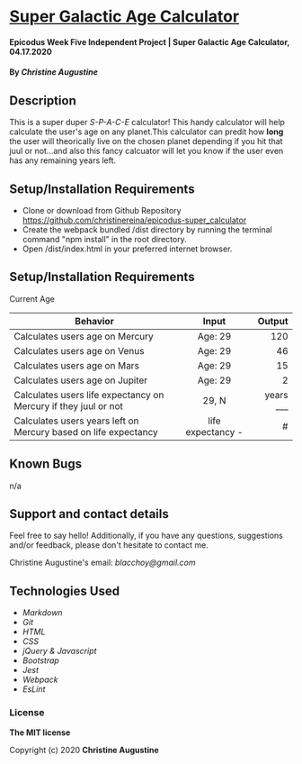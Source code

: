 # [Super Galactic Age Calculator](https://github.com/christinereina/epicodus-super_calculator)

#### Epicodus Week Five Independent Project | Super Galactic Age Calculator, 04.17.2020

#### By _**Christine Augustine**_

## Description

This is a super duper *S-P-A-C-E* calculator! This handy calculator will help calculate the user's age on any planet.This calculator can predit how **long** the user will theorically live on the chosen planet depending if you hit that juul or not...and also this fancy calcuator will let you know if the user even has any remaining years left. 

## Setup/Installation Requirements

* Clone or download from Github Repository 
https://github.com/christinereina/epicodus-super_calculator
* Create the webpack bundled /dist directory by running the terminal command "npm install" in the root directory.
* Open /dist/index.html in your preferred internet browser.

## Setup/Installation Requirements

Current Age

| Behavior       | Input         | Output  |
| ------------- |:-------------:| -----:|
| Calculates users age on Mercury | Age: 29 | 120 |
| Calculates users age on Venus | Age: 29 | 46|
| Calculates users age on Mars   | Age: 29 | 15 |
| Calculates users age on Jupiter | Age: 29 | 2 |
| Calculates users life expectancy on Mercury if they juul or not  | 29, N | years ___ |
Calculates users years left on Mercury based on life expectancy | life expectancy - | #

## Known Bugs

n/a

## Support and contact details

Feel free to say hello! Additionally, if you have any questions, suggestions and/or feedback, please don't hesitate to contact me.

Christine Augustine's email:
_blacchoy@gmail.com_

## Technologies Used

* _Markdown_
* _Git_
* _HTML_
* _CSS_
* _jQuery & Javascript_
* _Bootstrap_  
* _Jest_
* _Webpack_
* _EsLint_

### License

**The MIT license**

Copyright (c) 2020 **Christine Augustine**
